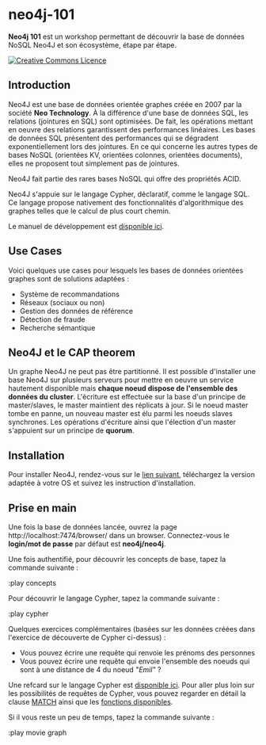 # neo4j-101

**Neo4j 101** est un workshop permettant de découvrir la base de données NoSQL Neo4J et son écosystème, étape par étape.

<a rel="license" href="http://creativecommons.org/licenses/by-nc-sa/4.0/"><img alt="Creative Commons Licence" style="border-width:0" src="https://i.creativecommons.org/l/by-nc-sa/4.0/88x31.png" /></a>

## Introduction
Neo4J est une base de données orientée graphes créée en 2007 par la société	**Neo Technology**. À la différence d'une base de données SQL, les relations (jointures en SQL) sont optimisées. De fait, les opérations mettant en oeuvre des relations garantissent des performances linéaires. Les bases de données SQL présentent des performances qui se dégradent exponentiellement lors des jointures. En ce qui concerne les autres types de bases NoSQL (orientées KV, orientées colonnes, orientées documents), elles ne proposent tout simplement pas de jointures.

Neo4J fait partie des rares bases NoSQL qui offre des propriétés ACID.

Neo4J s'appuie sur le langage Cypher, déclaratif, comme le langage SQL. Ce langage propose nativement des fonctionnalités d'algorithmique des graphes telles que le calcul de plus court chemin.

Le manuel de développement est [disponible ici](http://neo4j.com/docs/developer-manual/3.0/).

## Use Cases
Voici quelques use cases pour lesquels les bases de données orientées graphes sont de solutions adaptées :

* Système de recommandations
* Réseaux (sociaux ou non)
* Gestion des données de référence
* Détection de fraude
* Recherche sémantique

## Neo4J et le CAP theorem
Un graphe Neo4J ne peut pas être partitionné. Il est possible d'installer une base Neo4J sur plusieurs serveurs pour mettre en oeuvre un service hautement disponible mais **chaque noeud dispose de l'ensemble des données du cluster**. L'écriture est effectuée sur la base d'un principe de master/slaves, le master maintient des réplicats à jour. Si le noeud master tombe en panne, un nouveau master est élu parmi les noeuds slaves synchrones. Les opérations d'écriture ainsi que l'élection d'un master s'appuient sur un principe de **quorum**.

## Installation
Pour installer Neo4J, rendez-vous sur le [lien suivant](https://neo4j.com/download/community-edition/), téléchargez la version adaptée à votre OS et suivez les instruction d'installation.

## Prise en main
Une fois la base de données lancée, ouvrez la page http://localhost:7474/browser/ dans un browser. Connectez-vous le **login/mot de passe** par défaut est **neo4j/neo4j**.

Une fois authentifié, pour découvrir les concepts de base, tapez la commande suivante :

  :play concepts

Pour découvrir le langage Cypher, tapez la commande suivante :

  :play cypher

Quelques exercices complémentaires (basées sur les données créées dans l'exercice de découverte de Cypher ci-dessus) :

* Vous pouvez écrire une requête qui renvoie les prénoms des personnes
* Vous pouvez écrire une requête qui envoie l'ensemble des noeuds qui sont à une distance de 4 du noeud *"Emil"* ?

Une refcard sur le langage Cypher est [disponible ici](https://neo4j.com/docs/cypher-refcard/current/).
Pour aller plus loin sur les possibilités de requêtes de Cypher, vous pouvez regarder en détail la clause [MATCH](http://neo4j.com/docs/developer-manual/3.0/cypher/#query-match) ainsi que les [fonctions disponibles](http://neo4j.com/docs/developer-manual/3.0/cypher/#query-function).

Si il vous reste un peu de temps, tapez la commande suivante :

  :play movie graph
